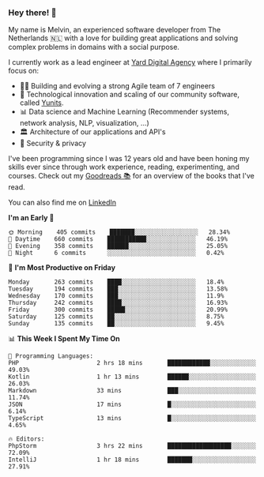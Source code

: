 ### Hey there! 👋

My name is Melvin, an experienced software developer from The Netherlands 🇳🇱 with a love for building great applications and solving complex problems in domains with a social purpose. 

I currently work as a lead engineer at [Yard Digital Agency](https://github.com/yardinternet) where I primarily focus on:

* 👏🏼 Building and evolving a strong Agile team of 7 engineers
* 🚀 Technological innovation and scaling of our community software, called [Yunits](https://www.yunits.com/).
* 📊 Data science and Machine Learning (Recommender systems, network analysis, NLP, visualization, ...)
* 🏛 Architecture of our applications and API's
* 🔐 Security & privacy

I've been programming since I was 12 years old and have been honing my skills ever since through work experience, reading, experimenting, and courses.
Check out my [Goodreads 📚](https://goodreads.com/melvinkoopmans) for an overview of the books that I've read. 

You can also find me on [LinkedIn](https://www.linkedin.com/in/melvinkoopmans)

<!--START_SECTION:waka-->
**I'm an Early 🐤** 

```text
🌞 Morning    405 commits    ███████░░░░░░░░░░░░░░░░░░   28.34% 
🌆 Daytime    660 commits    ███████████░░░░░░░░░░░░░░   46.19% 
🌃 Evening    358 commits    ██████░░░░░░░░░░░░░░░░░░░   25.05% 
🌙 Night      6 commits      ░░░░░░░░░░░░░░░░░░░░░░░░░   0.42%

```
📅 **I'm Most Productive on Friday** 

```text
Monday       263 commits    ████░░░░░░░░░░░░░░░░░░░░░   18.4% 
Tuesday      194 commits    ███░░░░░░░░░░░░░░░░░░░░░░   13.58% 
Wednesday    170 commits    ███░░░░░░░░░░░░░░░░░░░░░░   11.9% 
Thursday     242 commits    ████░░░░░░░░░░░░░░░░░░░░░   16.93% 
Friday       300 commits    █████░░░░░░░░░░░░░░░░░░░░   20.99% 
Saturday     125 commits    ██░░░░░░░░░░░░░░░░░░░░░░░   8.75% 
Sunday       135 commits    ██░░░░░░░░░░░░░░░░░░░░░░░   9.45%

```


📊 **This Week I Spent My Time On** 

```text
💬 Programming Languages: 
PHP                      2 hrs 18 mins       ████████████░░░░░░░░░░░░░   49.03% 
Kotlin                   1 hr 13 mins        ██████░░░░░░░░░░░░░░░░░░░   26.03% 
Markdown                 33 mins             ███░░░░░░░░░░░░░░░░░░░░░░   11.74% 
JSON                     17 mins             █░░░░░░░░░░░░░░░░░░░░░░░░   6.14% 
TypeScript               13 mins             █░░░░░░░░░░░░░░░░░░░░░░░░   4.65%

🔥 Editors: 
PhpStorm                 3 hrs 22 mins       ██████████████████░░░░░░░   72.09% 
IntelliJ                 1 hr 18 mins        ███████░░░░░░░░░░░░░░░░░░   27.91%

```


<!--END_SECTION:waka-->
